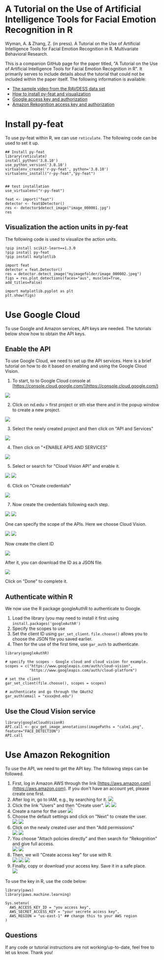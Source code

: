 # A Tutorial on the Use of Artificial Intelligence Tools for Facial Emotion Recognition in R

Wyman, A. & Zhang, Z. (in press). A Tutorial on the Use of Artificial Intelligence Tools for Facial Emotion Recognition in R. Multivariate Behavioral Research.

This is a companion GitHub page for the paper titled, "A Tutorial on the Use of Artificial Intelligence Tools for Facial Emotion Recognition in R". It primarily serves to include details about the tutorial that could not be included within the paper itself. The following information is available:
  
  - [The sample video from the RAVDESS data set](RAVDESS)
  - [How to install py-feat and visualization](#install-py-feat)
  - [Google access key and authorization](#use-google-cloud)
  - [Amazon Rekognition access key and authorization](#use-amazon-rekognition)



# Install py-feat

To use py-feat within R, we can use `reticulate`. The following code can be used to set it up.

```
## Install py-feat
library(reticulate)
install_python('3.8.10')
use_python_version('3.8.10')
virtualenv_create('r-py-feat', python='3.8.10')
virtualenv_install("r-py-feat","py-feat")


## test installation
use_virtualenv("r-py-feat")

feat <- import("feat")
detector <- feat$Detector()
res <- detector$detect_image("image_000001.jpg")
res
```

## Visualization the action units in py-feat
The following code is used to visualize the action units.

```{python}
!pip install scikit-learn==1.3.0
!pip install py-feat
!pip install matplotlib

import feat
detector = feat.Detector()
res = detector.detect_image("myimagefolder/image_000002.jpeg")
figs = res.plot_detections(faces="aus", muscles=True, add_titles=False)

import matplotlib.pyplot as plt
plt.show(figs)
```



# Use Google Cloud
To use Google and Amazon services, API keys are needed. The tutorials below show how to obtain the API keys.

## Enable the API

To use Google Cloud, we need to set up the API services. Here is a brief tutorial on how to do it based on enabling and using the Google Cloud Vision.

1. To start, to to Google Cloud console at [https://console.cloud.google.com/](https://console.cloud.google.com/)

![](images/google1.png)

2. Click on nd.edu > first project or sth else there and in the popup window to create a new project.

![](images/google2.png)

3. Select the newly created project and then click on "API and Services"

![](images/google3.png)

4. Then click on "+ENABLE APIS AND SERVICES"

![](images/google4.png)

5. Select or search for "Cloud Vision API" and enable it.

![](images/google5.png)
![](images/google6.png)

6. Click on "Create credentials"

![](images/google7.png)

7. Now create the credentials following each step. 

![](images/google8.png)
![](images/google9.png)

One can specify the scope of the APIs. Here we choose Cloud Vision.

![](images/google10.png)
![](images/google11.png)

Now create the client ID

![](images/google12.png)

After it, you can download the ID as a JSON file.

![](images/google13.png)

Click on "Done" to complete it.

## Authenticate within R

We now use the R package googleAuthR to authenticate to Google.

1. Load the library (you may need to install it first using `install.packages('googleAuthR')`
2. Specify the scopes to use
3. Set the client ID using `gar_set_client`. `file.choose()` allows you to choose the JSON file you saved earlier. 
4. Then for the use of the first time, use `gar_auth` to authenticate.

```
library(googleAuthR)

# specify the scopes - Google cloud and cloud vision for example.
scopes = c("https://www.googleapis.com/auth/cloud-vision",
           "https://www.googleapis.com/auth/cloud-platform")

# set the client
gar_set_client(file.choose(), scopes = scopes)

# authenticate and go through the OAuth2
gar_auth(email = "xxxx@nd.edu")
```

## Use the Cloud Vision service

```
library(googleCloudVisionR)
API.call <- gcv_get_image_annotations(imagePaths = "calm1.png", feature="FACE_DETECTION")
API.call
```

# Use Amazon Rekognition

To use the API, we need to get the API key. The following steps can be followed.

1. First, log in Amazon AWS through the link [https://aws.amazon.com](https://aws.amazon.com). If you don't have an account yet, please create one first.
2. After log in, go to IAM, e.g., by searching for it. 
![](images/aws1.png)
3. Click the link "Users" and then "Create user".
![](images/aws2.png)
![](images/aws3.png)
4. Create a name for the user 
![](images/aws4.png)
5. Choose the default settings and click on "Next" to create the user.  
![](images/aws5.png)
![](images/aws6.png)
7. Click on the newly created user and then "Add permissions"  
![](images/aws7.png)
![](images/aws8.png)
7. You choose "Attach policies directly" and then search for "Rekognition" and give full access.  
![](images/aws9.png)
![](images/aws10.png)
9. Then, we will "Create access key" for use with R.  
![](images/aws11.png)
![](images/aws12.png)
![](images/aws13.png)
9. Finally, copy or download your access key. Save it in a safe place.  
![](images/aws14.png)

To use the key in R, use the code below:

```
library(paws)
library(paws.machine.learning)

Sys.setenv(
  AWS_ACCESS_KEY_ID = "you access key",
  AWS_SECRET_ACCESS_KEY = "your secrete access key",
  AWS_REGION = "us-east-1" ## change this to your AWS region
)
```

## Questions
If any code or tutorial instructions are not working/up-to-date, feel free to let us know. Thank you!

